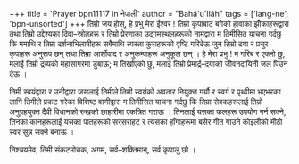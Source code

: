 +++
title = 'Prayer bpn11117 in नेपाली'
author = "Bahá'u'lláh"
tags = ['lang-ne', 'bpn-unsorted']
+++
तिम्रो जय होस्, हे प्रभु मेरा ईश्वर ! तिम्रो कृपाबाट बगेको हावाका झोँकाहरूद्वारा तथा तिम्रो उद्देश्यका दिवा–स्रोतहरू र तिम्रो प्रेरणाका उद्गमस्थलहरूको नामद्वारा म तिमीसित याचना गर्दछु कि ममाथि र तिम्रा दर्शनाभिलाषीहरू सबैमाथि त्यस्ता कुराहरूको वृष्टि गरिदेऊ जुन तिम्रो दया र प्रचुर कृपाहरू अनुरूप छन् तथा तिम्रा आर्शीवाद र अनुकम्पाहरू अनुकूल छन् । हे मेरा प्रभु ! म गरिब र एक्लो छु, मलाई तिम्रो द्रव्यको महासागरमा डुबाऊ; म तिर्खाएको छु, मलाई तिम्रो प्रेमार्द्र–दयाको जीवनदायिनी जल पिउन देऊ । 

तिमी स्वयंद्वारा र उनीद्वारा जसलाई तिमीले तिमी स्वयंको अवतार नियुक्त्त गर्यौ र स्वर्ग र पृथ्वीमा भएभरका लागि तिमीले प्रकट गरेका विशिष्ट वाणीद्वारा म तिमीसित याचना गर्दछु कि तिम्रा सेवकहरूलाई तिम्रो अनुग्रहयुक्त दैवी विधानको रुखको छाहारीमा एकत्रित गराऊ । तिनलाई यसका फलहरू उपयोग गर्न सक्ने, तिनका कानहरूलाई यसका पातहरूको सरसराहट र त्यसका हाँगाहरूमा बसेर गीत गाउने कोइलीको मीठो स्वर सुन्न सक्ने बनाऊ । 

निश्चयमेव, तिमी संकटमोचक, अगम, सर्व–शक्तिमान्, सर्व कृपालु छौ ।
